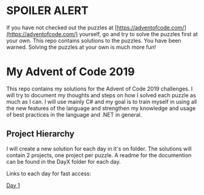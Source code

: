 # SPOILER ALERT
If you have not checked out the puzzles at [https://adventofcode.com/](https://adventofcode.com/) yourself, go and try to solve the puzzles first at your own. This repo contains solutions to the puzzles. You have been warned. Solving the puzzles at your own is much more fun!

# My Advent of Code 2019
This repo contains my solutions for the Advent of Code 2019 challenges. I will try to document my thoughts and steps on how I solved each puzzle as much as I can.
I will use mainly C# and my goal is to train myself in using all the new features of the language and strengthen my knowledge and usage of best practices in the language and .NET in general.

## Project Hierarchy
I will create a new solution for each day in it's on folder. The solutions will contain 2 projects, one project per puzzle.
A readme for the documention can be found in the DayX folder for each day.

Links to each day for fast access:

[Day 1](https://github.com/jooni91/advent-of-code-2019/tree/master/Solutions/Day1)
